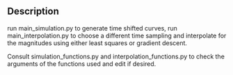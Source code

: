 ## Description

run main_simulation.py to generate time shifted curves, run main_interpolation.py to choose a different time sampling and interpolate for the magnitudes using either least squares or gradient descent.
 
Consult simulation_functions.py and interpolation_functions.py to check the arguments of the functions used and edit if desired.

